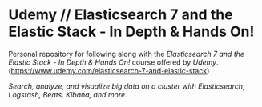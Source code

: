 # Udemy // Elasticsearch 7 and the Elastic Stack - In Depth & Hands On!

Personal repository for following along with the *Elasticsearch 7 and the Elastic Stack - In Depth & Hands On!* course offered by *Udemy*. (https://www.udemy.com/elasticsearch-7-and-elastic-stack)

*Search, analyze, and visualize big data on a cluster with Elasticsearch, Logstash, Beats, Kibana, and more.*

